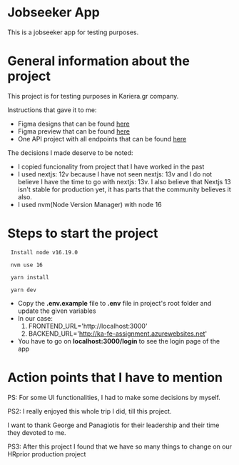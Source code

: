 # Jobseeker App
This is a jobseeker app for testing purposes.

# General information about the project
This project is for testing purposes in Kariera.gr company.

Ιnstructions that gave it to me:
* Figma designs that can be found [here](https://www.figma.com/file/1gxyhj9cuyXrVKYDvNVvMS/Frontend-challenge?node-id=1%3A3&t=hwe4nBqv9QWRWB7D-0)
* Figma preview that can be found [here](https://www.figma.com/proto/1gxyhj9cuyXrVKYDvNVvMS/Frontend-challenge?node-id=24%3A0&scaling=scale-down&page-id=1%3A3&starting-point-node-id=1%3A2)
* One API project with all endpoints that can be found [here](https://ka-fe-assignment.azurewebsites.net/api/docs/)

The decisions I made deserve to be noted:
* I copied funcionality from project that I have worked in the past
* I used nextjs: 12v because I have not seen nextjs: 13v and I do not believe I have the time to go with nextjs: 13v. I also believe that Nextjs 13 isn't stable for production yet, it has parts that the community believes it also.
* I used nvm(Node Version Manager) with node 16

# Steps to start the project
```
 Install node v16.19.0
 
 nvm use 16
 
 yarn install
 
 yarn dev
```
* Copy the **.env.example** file to **.env** file in project's root folder and update the given variables 
* In our case:
  1) FRONTEND_URL='http://localhost:3000'
  2) BACKEND_URL='http://ka-fe-assignment.azurewebsites.net'
* You have to go on **localhost:3000/login** to see the login page of the app

# Action points that I have to mention

PS: For some UI functionalities, I had to make some decisions by myself.

PS2: I really enjoyed this whole trip I did, till this project.

I want to thank George and Panagiotis  for their leadership and their time they devoted to me.

PS3: After this project I found that we have so many things to change on our HRprior production project
